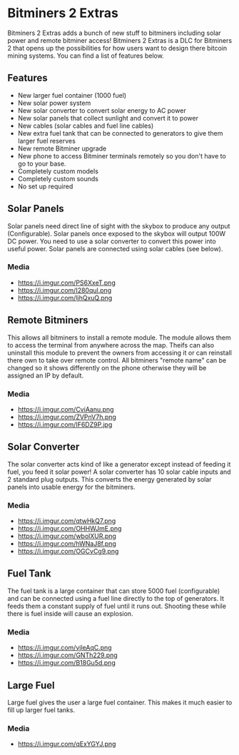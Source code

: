 # Bitminers 2 Extras
Bitminers 2 Extras adds a bunch of new stuff to bitminers including solar power and remote bitminer access!
Bitminers 2 Extras is a DLC for Bitminers 2 that opens up the possibilities for how users want to design there bitcoin mining systems. You can find a list of features below.

## Features
* New larger fuel container (1000 fuel)
* New solar power system
* New solar converter to convert solar energy to AC power
* New solar panels that collect sunlight and convert it to power
* New cables (solar cables and fuel line cables)
* New extra fuel tank that can be connected to generators to give them larger fuel reserves
* New remote Bitminer upgrade
* New phone to access Bitminer terminals remotely so you don't have to go to your base.
* Completely custom models
* Completely custom sounds
* No set up required

## Solar Panels
Solar panels need direct line of sight with the skybox to produce any output (Configurable). Solar panels once exposed to the skybox will output 100W DC power. You need to use a solar converter to convert this power into useful power. Solar panels are connected using solar cables (see below).

### Media
* https://i.imgur.com/PS6XxeT.png
* https://i.imgur.com/I280qul.png
* https://i.imgur.com/ljhQxuQ.png

## Remote Bitminers
This allows all bitminers to install a remote module. The module allows them to access the terminal from anywhere across the map. Theifs can also uninstall this module to prevent the owners from accessing it or can reinstall there own to take over remote control.  All bitminers "remote name" can be changed so it shows differently on the phone otherwise they will be assigned an IP by default.

### Media
* https://i.imgur.com/CviAanu.png
* https://i.imgur.com/ZVPnV7h.png
* https://i.imgur.com/IF6DZ9P.jpg

## Solar Converter
The solar converter acts kind of like a generator except instead of feeding it fuel, you feed it solar power! A solar converter has 10 solar cable inputs and 2 standard plug outputs. This converts the energy generated by solar panels into usable energy for the bitminers.

### Media
* https://i.imgur.com/qtwHkQ7.png
* https://i.imgur.com/OHHWJmE.png
* https://i.imgur.com/wbolXUR.png
* https://i.imgur.com/hWNaJ8f.png
* https://i.imgur.com/OGCvCg9.png

## Fuel Tank
The fuel tank is a large container that can store 5000 fuel (configurable) and can be connected using a fuel line directly to the top of generators. It feeds them a constant supply of fuel until it runs out. Shooting these while there is fuel inside will cause an explosion.

### Media
* https://i.imgur.com/vjleAqC.png
* https://i.imgur.com/GNTh229.png
* https://i.imgur.com/B18Gu5d.png

## Large Fuel
Large fuel gives the user a large fuel container. This makes it much easier to fill up larger fuel tanks.

### Media
* https://i.imgur.com/qExYGYJ.png
